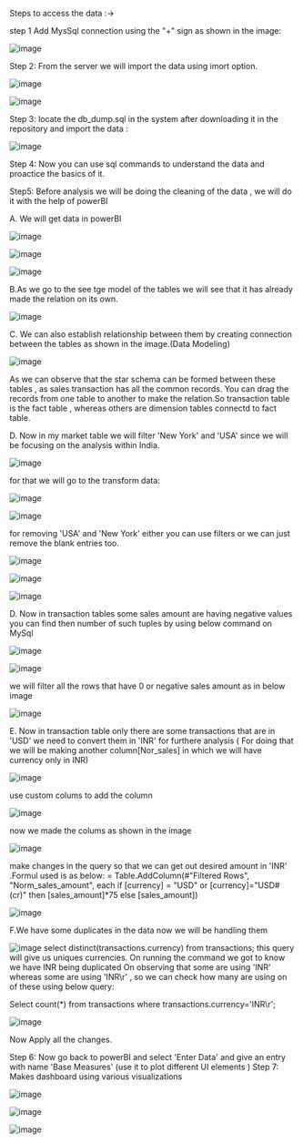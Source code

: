 Steps to access the data :-> 


step 1 Add MysSql connection using the "+" sign as shown in the image:


![image](https://github.com/user-attachments/assets/d151fc20-5478-4365-a6b0-0837dcea8915)

Step 2: From the server we will import the data using imort option.


![image](https://github.com/user-attachments/assets/fae39c80-e46a-48f5-85c8-b49cae40e4a4)



![image](https://github.com/user-attachments/assets/4a4bcd54-5a26-4e3d-ac68-02ce8b475bb5)


Step 3: locate the db_dump.sql in the system after downloading it in the repository and import the data :

![image](https://github.com/user-attachments/assets/0dda6edd-0845-43dd-86af-a632b1e82c8c)


Step 4: Now you can use sql commands to understand the data and proactice the basics of it.




Step5: Before analysis we will be doing the cleaning of the data , we will do it with the help of powerBI

A. We will get data in powerBI 



![image](https://github.com/user-attachments/assets/43db7673-2e14-427e-80e2-5257b0cc4a18)


![image](https://github.com/user-attachments/assets/a47d90a4-3d83-4b62-9f6c-33700aa60a05)


![image](https://github.com/user-attachments/assets/ac0b2b70-df06-49e7-940b-5ccaf13b9c51)




B.As we go to the see tge model of the tables we will see that it has already made the relation on its own.


![image](https://github.com/user-attachments/assets/3ff61f6a-3676-4747-a93c-4bc7a714d288)


C. We can also establish relationship between them by creating connection between the tables as shown in the image.(Data Modeling)


![image](https://github.com/user-attachments/assets/f0a598aa-401f-4f34-8a4e-39e6c175459f)


As we can observe that the star schema can be formed between these tables , as sales transaction has all the common records. You can drag the records from one table to another to make the relation.So transaction table is the fact table , whereas others are dimension tables connectd to fact table.

D. Now in my market table we will filter 'New York' and 'USA' since we will be focusing on the analysis within India.


![image](https://github.com/user-attachments/assets/30a8afdd-34d0-434c-8429-3f656264a334)

for that we will go to the transform data:


![image](https://github.com/user-attachments/assets/dfe33aef-5b28-4c78-b836-1227c47d18c8)


![image](https://github.com/user-attachments/assets/5e0e5bbd-c8be-4ca3-a1b5-22dd9a7c7014)


for removing 'USA' and 'New York' either you can use filters or we can just remove the blank entries too.


![image](https://github.com/user-attachments/assets/2fd29600-a278-4bc0-8e61-a7da114b64f6)

![image](https://github.com/user-attachments/assets/4a0daa61-641d-424b-82a7-6e2e96f8cc14)

![image](https://github.com/user-attachments/assets/20b91cc5-5f95-4b45-bbf9-6fda5ce1beb9)


D. Now in transaction tables some sales amount are having negative values you can find then number of such tuples by using below command on MySql

![image](https://github.com/user-attachments/assets/617608d8-8f1c-4f1d-b7e8-097358197f40)

![image](https://github.com/user-attachments/assets/0bae7669-c87a-4cb5-b805-b2cfd92fe114)


we will filter all the rows that have 0 or negative sales amount as in below image

![image](https://github.com/user-attachments/assets/57f1b6e0-c883-4ccd-8efd-9f24c4a677c6)


E. Now in transaction table only there are some transactions that are in 'USD' we need to convert them in 'INR' for furthere analysis ( For doing that we will be making another column[Nor_sales] in which we will have currency only in INR)

![image](https://github.com/user-attachments/assets/cb071266-1496-4bb9-aa5f-f5937cd66212)

use custom colums to add the column


![image](https://github.com/user-attachments/assets/376f6875-c760-4e16-86b3-111792e9ca1d)

now we made the colums as shown in the image

![image](https://github.com/user-attachments/assets/680b8c56-a49c-4533-b0f3-277f1eb6922b)


make changes in the query so that we can get out desired amount in 'INR' .Formul  used is as below:
= Table.AddColumn(#"Filtered Rows", "Norm_sales_amount", each if [currency] = "USD" or [currency]="USD#(cr)" then [sales_amount]*75 else [sales_amount])

![image](https://github.com/user-attachments/assets/c96666a3-28da-46b6-b8a7-280a311e9534)



F.We have some duplicates in the data now we will be handling them

![image](https://github.com/user-attachments/assets/1a480706-3f75-4692-ae09-9897ffa9c90c)
select distinct(transactions.currency) from transactions;
this query will give us uniques currencies. On running the command we got to know we have INR being duplicated 
On observing that some are using 'INR' whereas some are using 'INR\r' , so we can check how many are using on of these using below query:


Select count(*) from transactions where transactions.currency='INR\r';


![image](https://github.com/user-attachments/assets/668c6225-4c32-4dfc-9545-bd034283e269)



Now Apply all the changes.


Step 6: Now go back to powerBI and select 'Enter Data' and give an entry with name 'Base Measures' (use it to plot different UI elements )
Step 7: Makes dashboard using various visualizations


![image](https://github.com/user-attachments/assets/a4e7d2e7-edf7-49e2-b757-455e2ba79bb8)



![image](https://github.com/user-attachments/assets/7abd5c16-cdec-422d-a60d-f36667286654)



![image](https://github.com/user-attachments/assets/dc7cca8c-a7d1-4810-9709-aad855a88eb3)
